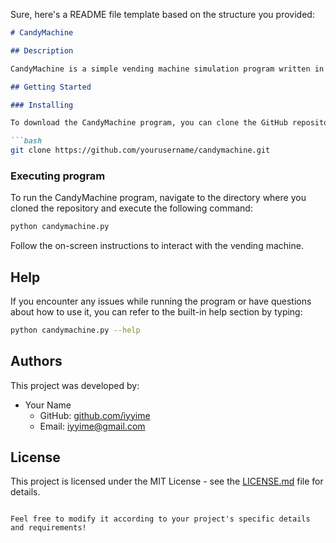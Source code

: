 Sure, here's a README file template based on the structure you provided:

```markdown
# CandyMachine

## Description

CandyMachine is a simple vending machine simulation program written in Python. It allows users to interact with a virtual vending machine, select items, make payments, and receive their chosen items. This project serves as a learning exercise for beginners in Python programming or as a fun project for those interested in simulations and interactive programs.

## Getting Started

### Installing

To download the CandyMachine program, you can clone the GitHub repository:

```bash
git clone https://github.com/yourusername/candymachine.git
```

### Executing program

To run the CandyMachine program, navigate to the directory where you cloned the repository and execute the following command:

```bash
python candymachine.py
```

Follow the on-screen instructions to interact with the vending machine.

## Help

If you encounter any issues while running the program or have questions about how to use it, you can refer to the built-in help section by typing:

```bash
python candymachine.py --help
```

## Authors

This project was developed by:

- Your Name
  - GitHub: [github.com/iyyime](https://github.com/iyyime)
  - Email: iyyime@gmail.com

## License

This project is licensed under the MIT License - see the [LICENSE.md](LICENSE.md) file for details.
```

Feel free to modify it according to your project's specific details and requirements!
